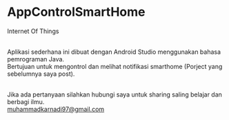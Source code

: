 # AppControlSmartHome
Internet Of Things

<br> Aplikasi sederhana ini dibuat dengan Android Studio menggunakan bahasa pemrograman Java.
<br> Bertujuan untuk mengontrol dan melihat notifikasi smarthome (Porject yang sebelumnya saya post).

<br> Jika ada pertanyaan silahkan hubungi saya untuk sharing saling belajar dan berbagi ilmu.
<br> muhammadkarnadi97@gmail.com

